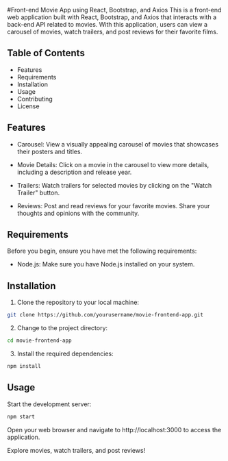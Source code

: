 #Front-end Movie App using React, Bootstrap, and Axios
This is a front-end web application built with React, Bootstrap, and Axios that interacts with a back-end API related to movies. With this application, users can view a carousel of movies, watch trailers, and post reviews for their favorite films.

## Table of Contents
- Features
- Requirements
- Installation
- Usage
- Contributing
- License

## Features

- Carousel: View a visually appealing carousel of movies that showcases their posters and titles.

- Movie Details: Click on a movie in the carousel to view more details, including a description and release year.

- Trailers: Watch trailers for selected movies by clicking on the "Watch Trailer" button.

- Reviews: Post and read reviews for your favorite movies. Share your thoughts and opinions with the community.

## Requirements
Before you begin, ensure you have met the following requirements:

- Node.js: Make sure you have Node.js installed on your system.
## Installation
1. Clone the repository to your local machine:

```bash
git clone https://github.com/yourusername/movie-frontend-app.git
```

2. Change to the project directory:

```bash
cd movie-frontend-app
```

3. Install the required dependencies:

```bash
npm install
```

## Usage
Start the development server:

```bash
npm start
```

Open your web browser and navigate to http://localhost:3000 to access the application.

Explore movies, watch trailers, and post reviews!